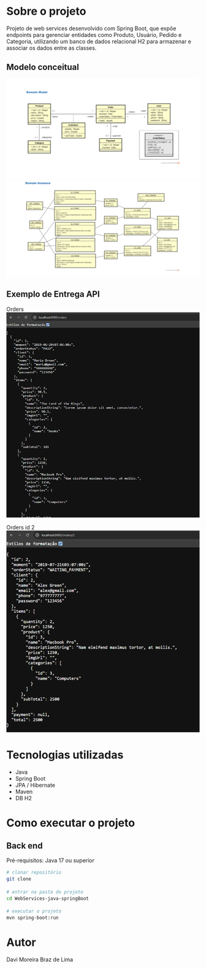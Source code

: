 
# Sobre o projeto

Projeto de web services desenvolvido com Spring Boot, que expõe endpoints para gerenciar entidades como Produto, Usuário, Pedido e Categoria, utilizando um banco de dados relacional H2 para armazenar e associar os dados entre as classes.

## Modelo conceitual
![Modelo Conceitual](https://github.com/DaviBrazz/assets/blob/main/images/WebServices-java-springboot/modelo-conceitual-spring.png)
![Modelo Conceitual](https://github.com/DaviBrazz/assets/blob/main/images/WebServices-java-springboot/modelo-conceitual-exemplo.png)

## Exemplo de Entrega API
Orders
![Exemplo de Entrega API](https://github.com/DaviBrazz/assets/blob/main/images/WebServices-java-springboot/exemplo%3Dentrega-api-2.png)

Orders id 2
![Exemplo de Entrega API](https://github.com/DaviBrazz/assets/blob/main/images/WebServices-java-springboot/exemplo-entrega-api.png)

# Tecnologias utilizadas

- Java
- Spring Boot
- JPA / Hibernate
- Maven
- DB H2

# Como executar o projeto

## Back end
Pré-requisitos: Java 17 ou superior

```bash
# clonar repositório
git clone 

# entrar na pasta do projeto
cd WebServices-java-springBoot

# executar o projeto
mvn spring-boot:run
```

# Autor

Davi Moreira Braz de Lima
